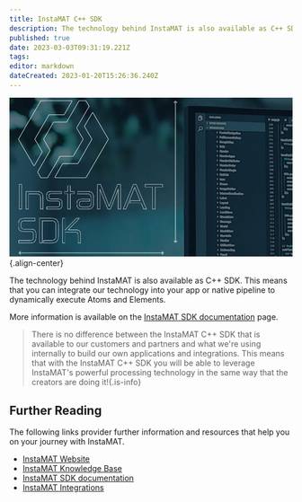 ```yaml
---
title: InstaMAT C++ SDK
description: The technology behind InstaMAT is also available as C++ SDK.
published: true
date: 2023-03-03T09:31:19.221Z
tags: 
editor: markdown
dateCreated: 2023-01-20T15:26:36.240Z
---
```


![InstaMAT SDK](/instamat_sdk/sdk_cpp_540p.jpg.webp){.align-center}

The technology behind InstaMAT is also available as C++ SDK. This means that you can integrate our technology into your app or native pipeline to dynamically execute Atoms and Elements. 

More information is available on the [InstaMAT SDK documentation](https://www.InstaMaterial.com/GettingStartedWithSDK) page.

> There is no difference between the InstaMAT C++ SDK that is available to our customers and partners and what we're using internally to build our own applications and integrations.
> This means that with the InstaMAT C++ SDK you will be able to leverage InstaMAT's powerful processing technology in the same way that the creators are doing it!{.is-info}

## Further Reading
The following links provider further information and resources that help you on your journey with InstaMAT.

 * [InstaMAT Website](https://www.InstaMaterial.com)
 * [InstaMAT Knowledge Base](https://InstaMaterial.com/KnowledgeBase)
 * [InstaMAT SDK documentation](https://www.InstaMaterial.com/GettingStartedWithSDK)
 * [InstaMAT Integrations](https://www.InstaMaterial.com/Integrations)
